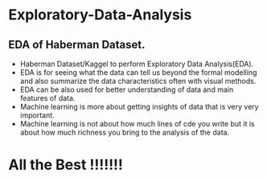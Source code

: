 # Exploratory-Data-Analysis
## EDA of Haberman Dataset.
  - Haberman Dataset/Kaggel to perform Exploratory Data Analysis(EDA).
  - EDA is for seeing what the data can tell us beyond the formal modelling and also summarize the data characteristics often       with visual methods.  
  - EDA can be also used for better understanding of data and main features of data.
  - Machine learning is more about getting insights of data that is very very important.
  - Machine learning is not about how much lines of cde you write but it is about how much richness you bring to the               analysis of the data.
  
# All the Best !!!!!!!

